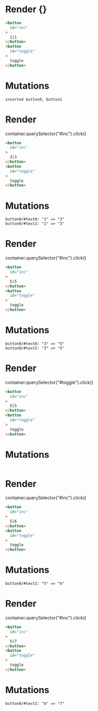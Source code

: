 # Render {}
```html
<button
  id="inc"
>
  1|1
</button>
<button
  id="toggle"
>
  toggle
</button>
```

# Mutations
```
inserted button0, button1
```


# Render 
container.querySelector("#inc").click()

```html
<button
  id="inc"
>
  3|3
</button>
<button
  id="toggle"
>
  toggle
</button>
```

# Mutations
```
button0/#text0: "1" => "3"
button0/#text2: "1" => "3"
```


# Render 
container.querySelector("#inc").click()

```html
<button
  id="inc"
>
  5|5
</button>
<button
  id="toggle"
>
  toggle
</button>
```

# Mutations
```
button0/#text0: "3" => "5"
button0/#text2: "3" => "5"
```


# Render 
container.querySelector("#toggle").click()

```html
<button
  id="inc"
>
  5|5
</button>
<button
  id="toggle"
>
  toggle
</button>
```

# Mutations
```

```


# Render 
container.querySelector("#inc").click()

```html
<button
  id="inc"
>
  5|6
</button>
<button
  id="toggle"
>
  toggle
</button>
```

# Mutations
```
button0/#text2: "5" => "6"
```


# Render 
container.querySelector("#inc").click()

```html
<button
  id="inc"
>
  5|7
</button>
<button
  id="toggle"
>
  toggle
</button>
```

# Mutations
```
button0/#text2: "6" => "7"
```